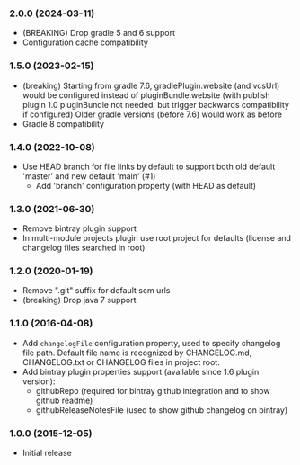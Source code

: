 ### 2.0.0 (2024-03-11)
* (BREAKING) Drop gradle 5 and 6 support
* Configuration cache compatibility

### 1.5.0 (2023-02-15)
* (breaking) Starting from gradle 7.6, gradlePlugin.website (and vcsUrl) would be configured instead of pluginBundle.website
  (with publish plugin 1.0 pluginBundle not needed, but trigger backwards compatibility if configured)
   Older gradle versions (before 7.6) would work as before 
* Gradle 8 compatibility

### 1.4.0 (2022-10-08)
* Use HEAD branch for file links by default to support both old default 'master' and new default 'main' (#1)
  - Add 'branch' configuration property (with HEAD as default)

### 1.3.0 (2021-06-30)
* Remove bintray plugin support
* In multi-module projects plugin use root project for defaults (license and changelog files searched in root) 

### 1.2.0 (2020-01-19)
* Remove ".git" suffix for default scm urls  
* (breaking) Drop java 7 support

### 1.1.0 (2016-04-08)
* Add `changelogFile` configuration property, used to specify changelog file path. Default file name is recognized by 
    CHANGELOG.md, CHANGELOG.txt or CHANGELOG files in project root.
* Add bintray plugin properties support (available since 1.6 plugin version):
    - githubRepo (required for bintray github integration and to show github readme)
    - githubReleaseNotesFile (used to show github changelog on bintray)

### 1.0.0 (2015-12-05)
* Initial release